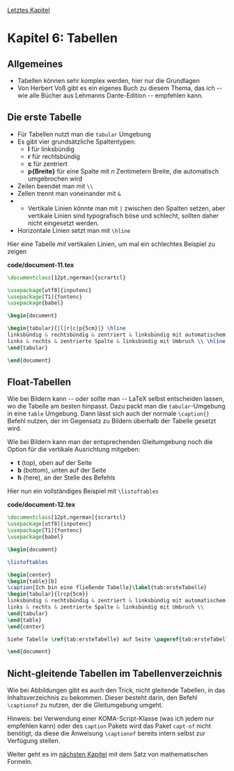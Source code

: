 [Letztes Kapitel](Kapitel5.md)

# Kapitel 6: Tabellen

## Allgemeines

* Tabellen können sehr komplex werden, hier nur die Grundlagen
* Von Herbert Voß gibt es ein eigenes Buch zu diesem Thema, das ich -- wie alle Bücher aus Lehmanns Dante-Edition -- empfehlen kann.

## Die erste Tabelle

* Für Tabellen nutzt man die `tabular` Umgebung
* Es gibt vier grundsätzliche Spaltentypen:
	* **l** für linksbündig
	* **r** für rechtsbündig
	* **c** für zentriert
	* **p{Breite}** für eine Spalte mit _n_ Zentimetern Breite, die automatisch umgebrochen wird
* Zeilen beendet man mit `\\`
* Zellen trennt man voneinander mit `&`
* * Vertikale Linien könnte man mit `|` zwischen den Spalten setzen, aber vertikale Linien sind typografisch böse und schlecht, sollten daher nicht eingesetzt werden.
* Horizontale Linien setzt man mit `\hline`

Hier eine Tabelle _mit_ vertikalen Linien, um mal ein schlechtes Beispiel zu zeigen

**code/document-11.tex**

```latex
\documentclass[12pt,ngerman]{scrartcl}

\usepackage[utf8]{inputenc}
\usepackage[T1]{fontenc}
\usepackage{babel}

\begin{document}

\begin{tabular}{|l|r|c|p{5cm}|} \hline
linksbündig & rechtsbündig & zentriert & linksbündig mit automatischem Umbruch \\ \hline
links & rechts & zentrierte Spalte & linksbündig mit Umbruch \\ \hline
\end{tabular}

\end{document}
```

## Float-Tabellen

Wie bei Bildern kann -- oder sollte man -- LaTeX selbst entscheiden lassen, wo die Tabelle am besten hinpasst. Dazu packt man die `tabular`-Umgebung in eine `table` Umgebung. Dann lässt sich auch der normale `\caption{}` Befehl nutzen, der im Gegensatz zu Bildern überhalb der Tabelle gesetzt wird. 

Wie bei Bildern kann man der entsprechenden Gleitumgebung noch die Option für die vertikale Ausrichtung mitgeben:

* **t** (top), oben auf der Seite
* **b** (bottom), unten auf der Seite
* **h** (here), an der Stelle des Befehls

Hier nun ein vollständiges Beispiel mit `\listoftables`

**code/document-12.tex**

```latex
\documentclass[12pt,ngerman]{scrartcl}
\usepackage[utf8]{inputenc}
\usepackage[T1]{fontenc}
\usepackage{babel}

\begin{document}

\listoftables

\begin{center}
\begin{table}[b]
\caption{Ich bin eine fließende Tabelle}\label{tab:ersteTabelle}
\begin{tabular}{lrcp{5cm}}
linksbündig & rechtsbündig & zentriert & linksbündig mit automatischem Umbruch \\
links & rechts & zentrierte Spalte & linksbündig mit Umbruch \\
\end{tabular}
\end{table}
\end{center}

Siehe Tabelle \ref{tab:ersteTabelle} auf Seite \pageref{tab:ersteTabelle}.

\end{document}
```

## Nicht-gleitende Tabellen im Tabellenverzeichnis

Wie bei Abbildungen gibt es auch den Trick, nicht gleitende Tabellen, in das Inhaltsverzeichnis zu bekommen. Dieser besteht darin, den Befehl `\captionof` zu nutzen, der die Gleitumgebung umgeht. 

Hinweis: bei Verwendung einer KOMA-Script-Klasse (was ich jedem nur empfehlen kann) oder des `caption` Pakets wird das Paket `capt-of` nicht benötigt, da diese die Anweisung `\captionof` bereits intern selbst zur Verfügung stellen. 

Weiter geht es im [nächsten Kapitel](Kapitel7.md) mit dem Satz von mathematischen Formeln.
